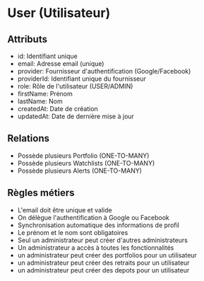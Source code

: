 # User (Utilisateur)

## Attributs
- id: Identifiant unique
- email: Adresse email (unique)
- provider: Fournisseur d'authentification (Google/Facebook)
- providerId: Identifiant unique du fournisseur
- role: Rôle de l'utilisateur (USER/ADMIN)
- firstName: Prénom
- lastName: Nom
- createdAt: Date de création
- updatedAt: Date de dernière mise à jour

## Relations
- Possède plusieurs Portfolio (ONE-TO-MANY)
- Possède plusieurs Watchlists (ONE-TO-MANY)
- Possède plusieurs Alerts (ONE-TO-MANY)

## Règles métiers
- L'email doit être unique et valide
- On délègue l'authentification à Google ou Facebook
- Synchronisation automatique des informations de profil
- Le prénom et le nom sont obligatoires
- Seul un administrateur peut créer d'autres administrateurs
- Un administrateur a accès à toutes les fonctionnalités
- un administrateur peut créer des portfolios pour un utilisateur
- un administrateur peut créer des retraits pour un utilisateur
- un administrateur peut créer des depots pour un utilisateur

